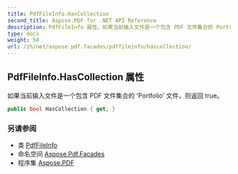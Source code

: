 ```yaml
---
title: PdfFileInfo.HasCollection
second_title: Aspose.PDF for .NET API Reference
description: PdfFileInfo 属性。如果当前输入文件是一个包含 PDF 文件集合的 Portfolio 文件，则返回 true
type: docs
weight: 50
url: /zh/net/aspose.pdf.facades/pdffileinfo/hascollection/
---
```

## PdfFileInfo.HasCollection 属性

如果当前输入文件是一个包含 PDF 文件集合的 'Portfolio' 文件，则返回 true。

```csharp
public bool HasCollection { get; }
```

### 另请参阅

* 类 [PdfFileInfo](../)
* 命名空间 [Aspose.Pdf.Facades](../../../aspose.pdf.facades/)
* 程序集 [Aspose.PDF](../../../)